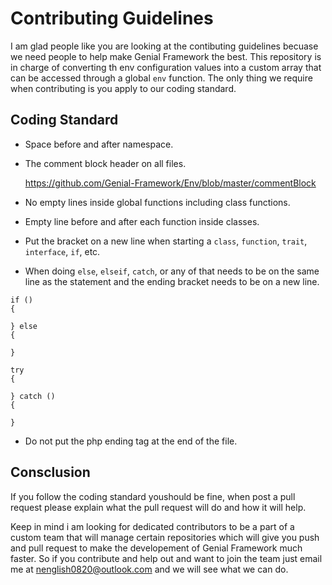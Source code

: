 # Contributing Guidelines
I am glad people like you are looking at the contibuting guidelines becuase we need people to help make Genial Framework the best. This repository is in charge of converting th env configuration values into a custom array that can be accessed through a global `env` function. The only thing we require when contributing is you apply to our coding standard.
## Coding Standard
- Space before and after namespace.
- The comment block header on all files.
  
  https://github.com/Genial-Framework/Env/blob/master/commentBlock
- No empty lines inside global functions including class functions.
- Empty line before and after each function inside classes.
- Put the bracket on a new line when starting a `class`, `function`, `trait`, `interface`, `if`, etc.
- When doing `else`, `elseif`, `catch`, or any of that needs to be on the same line as the statement and the ending bracket needs to be on a new line.

```
if () 
{

} else
{

}
```

```
try
{

} catch ()
{

}
```
- Do not put the php ending tag at the end of the file.
## Consclusion
If you follow the coding standard youshould be fine, when post a pull request please explain what the pull request will do and how it will help.

Keep in mind i am looking for dedicated contributors to be a part of a custom team that will manage certain repositories which will give you push and pull request to make the developement of Genial Framework much faster. So if you contribute and help out and want to join the team just email me at nenglish0820@outlook.com and we will see what we can do. 
